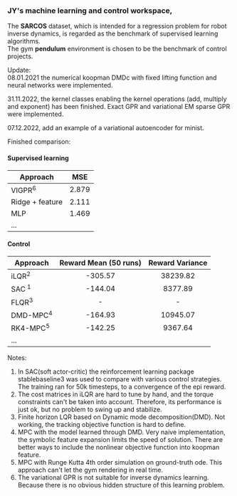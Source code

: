 ### JY's machine learning and control workspace, 
The **SARCOS** dataset, which is intended for a regression problem for robot inverse dynamics, is regarded as the benchmark of supervised learning algorithms.  
The gym **pendulum** environment is chosen to be the benchmark of control projects.
  
  
Update:  
08.01.2021 the numerical koopman DMDc with fixed lifting function and neural networks were implemented.

31.11.2022, the kernel classes enabling the kernel operations (add, multiply and exponent) has been finished. Exact GPR and variational EM sparse GPR were implemented.

07.12.2022, add an example of a variational autoencoder for minist.

Finished comparison:
#### Supervised learning  
| Approach      | MSE           |
| ------------- |:-------------:|
| VIGPR<sup>6 </sup>	|   2.879	|
| Ridge + feature      | 2.111 |
| MLP      | 1.469      |
| ... |       |
#### Control  
| Approach        | Reward Mean (50 runs) | Reward Variance|
| ------------- |:-------------:|:-------------:|
| iLQR<sup>2 </sup>      | -305.57 |   38239.82    |
| SAC<sup> 1 </sup> | -144.04 | 8377.89 |
| FLQR<sup>3 </sup> | - | - |
| DMD-MPC<sup>4 </sup> | -164.93 | 10945.07 |
| RK4-MPC<sup>5 </sup> | -142.25 | 9367.64 |
| ...| | |

Notes:  
1. In SAC(soft actor-critic) the reinforcement learning package stablebaseline3 was used to compare with various control strategies. The training ran for 50k timesteps, to a convergence of the epi reward.  
2. The cost matrices in iLQR are hard to tune by hand, and the torque constraints can't be taken into account. Therefore, its performance is just ok, but no problem to swing up and stabilize.  
3. Finite horizon LQR based on Dynamic mode decomposition(DMD). Not working, the tracking objective function is hard to define.  
4. MPC with the model learned through DMD. Very naive implementation, the symbolic feature expansion limits the speed of solution. There are better ways to include the nonlinear objective function into koopman feature.  
5. MPC with Runge Kutta 4th order simulation on ground-truth ode. This approach can't let the gym rendering in real time.  
6. The variational GPR is not suitable for inverse dynamics learning. Because there is no obvious hidden structure of this learning problem.  
